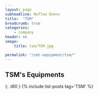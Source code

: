 ```yaml
---
layout: page
subheadline: Reflow Ovens
title:  "TSM"
breadcrumb: true
categories:
    - company
header: no
image:
    title: tsm/TSM.jpg

permalink: "/smt-equipment/tsm/"
---
```


## TSM's Equipments ##
{: .t60 }
{% include list-posts tag='TSM' %}
